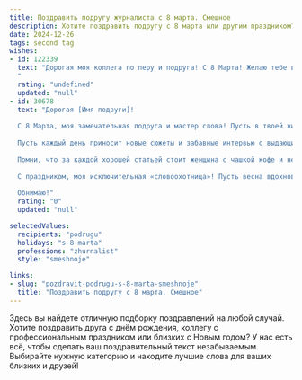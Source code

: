 ```yaml
---
title: Поздравить подругу журналиста с 8 марта. Смешное
description: Хотите поздравить подругу с 8 марта или другим праздником? Наш ИИ создаст незабываемое поздравление, а вы обязательно выделитесь среди других.  
date: 2024-12-26
tags: second tag
wishes:
- id: 122339
  text: "Дорогая моя коллега по перу и подруга! С 8 Марта! Желаю тебе в этот день море позитива, чтобы твои статьи были острее, чем перчик халапеньо, а интервью – интереснее, чем сериал про зомби-депутатов! Пусть твой рабочий график будет настолько гибким, как твоя фантазия, а зарплата – настолько высокой, чтобы ты могла позволить себе отпуск на Мальдивах, где будешь писать репортажи о том, как кокосы сами падают в руки.  Главное – не забывай, что ты — звезда журналистики и просто потрясающая женщина!
  "
  rating: "undefined"
  updated: "null"
- id: 30678
  text: "Дорогая [Имя подруги]!
  
  С 8 Марта, моя замечательная подруга и мастер слова! Пусть в твоей жизни всегда будет больше восхитительных историй, чем у всех российских сериалов вместе взятых! Желаю, чтобы твои публикации взрывали рейтинги, а читатели оставляли комментарии, полные восторга, как после хорошего вечернего шоу!
  
  Пусть каждый день приносит новые сюжеты и забавные интервью с выдающимися личноcтями – даже если это просто твой кот, который снова проспал важную встречу. Желаю тебе остроумия, как у настоящего репортера, и удачи, как у футболиста в последней минуте матча!
  
  Помни, что за каждой хорошей статьей стоит женщина с чашкой кофе и неимоверной харизмой! Пусть окружающие видят в тебе не только журналиста, но и настоящую muse, вдохновляющую на великие дела.
  
  С праздником, моя исключительная «словоохотница»! Пусть весна вдохновит тебя на новые свершения, а я всегда буду рядом, чтобы словам твоим завидовать и в любознательности утопать!
  
  Обнимаю!"
  rating: "0"
  updated: "null"

selectedValues:
  recipients: "podrugu"
  holidays: "s-8-marta"
  professions: "zhurnalist"
  style: "smeshnoje"

links:
- slug: "pozdravit-podrugu-s-8-marta-smeshnoje"
  title: "Поздравить подругу с 8 марта. Смешное"
---
```


Здесь вы найдете отличную подборку поздравлений на любой случай. 
Хотите поздравить друга с днём рождения, коллегу с профессиональным праздником или близких с Новым годом? У нас есть всё, чтобы сделать ваш поздравительный текст незабываемым. Выбирайте нужную категорию и находите лучшие слова для ваших близких и друзей!
